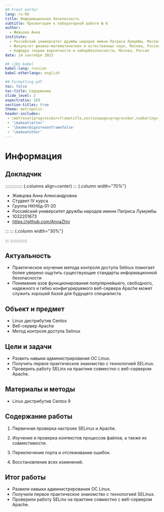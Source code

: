 ```yaml
---
## Front matter
lang: ru-RU
title: Информационная безопасность
subtitle: Презентация к лабораторной работе № 6
author:
  - Живцова Анна
institute:
  - Российский университет дружбы народов имени Патриса Лумумбы, Москва, Россия
  - Факультет физико-математических и естественных наук, Москва, Россия
  - Кафедра теории вероятности и кибербезопасности, Москва, Россия
date: 14 сентября 2023

## i18n babel
babel-lang: russian
babel-otherlangs: english

## Formatting pdf
toc: false
toc-title: Содержание
slide_level: 2
aspectratio: 169
section-titles: true
theme: metropolis
header-includes:
 - \metroset{progressbar=frametitle,sectionpage=progressbar,numbering=fraction}
 - '\makeatletter'
 - '\beamer@ignorenonframefalse'
 - '\makeatother'
---
```


# Информация

## Докладчик

:::::::::::::: {.columns align=center}
::: {.column width="70%"}

  * Живцова Анна Александровна
  * Студент IV курса
  * Группа НКНбд-01-20
  * Российский университет дружбы народов имени Патриса Лумумбы 
  * 1032201673
  * <https://github.com/AnnaZhiv>

:::
::: {.column width="30%"}

:::
::::::::::::::

## Актуальность

- Практическое изучение метода контроля доступа Selinux помогает более уверено ощутить существующие стандарты информационной безопасности    
- Понимание азов функционирования популярнейшего, свободного, надежного и гибко конфигурируемого веб-сервера Apache может служить хорошей базой для будущего специалиста    

## Объект и предмет

- Linux дистрибутив Centos     
- Веб-сервер Apache      
- Метод контроля доступа Selinux           

## Цели и задачи

- Развить навыки администрирования ОС Linux.    
- Получить первое практическое знакомство с технологией SELinux.     
- Проверить работу SELinx на практике совместно с веб-сервером Apache.      

## Материалы и методы

- Linux дистрибутив Centos 9     

## Содержание работы

1. Первичная проверка настроек SELinux и Аpache. 

2. Изучение и проверка контекстов процессов  файлов, а также их совместимости.         

3. Переключение порта и отслеживание ошибок.     

4. Восстановление всех изменений.

## Итог работы

- Развили навыки администрирования ОС Linux.    
- Получили первое практическое знакомство с технологией SELinux.     
- Проверили работу SELinx на практике совместно с веб-сервером Apache.      






